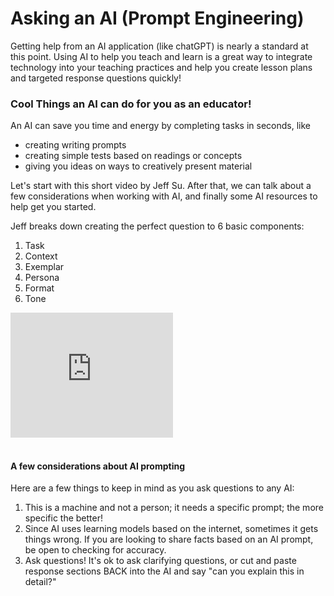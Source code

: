 # Asking an AI (Prompt Engineering)
Getting help from an AI application (like chatGPT) is nearly a standard at this point. Using AI to help you teach and learn is a great way to integrate technology into your teaching practices and help you create lesson plans and targeted response questions quickly!

### Cool Things an AI can do for you as an educator!

An AI can save you time and energy by completing tasks in seconds, like
  * creating writing prompts
  * creating simple tests based on readings or concepts
  * giving you ideas on ways to creatively present material



Let's start with this short video by Jeff Su.  After that, we can talk about a few considerations when working with AI, and finally some AI resources to help get you started.

Jeff breaks down creating the perfect question to 6 basic components: 

1. Task
2. Context
3. Exemplar
4. Persona
5. Format
6. Tone
   
<iframe width="260" height="200" src="https://www.youtube.com/embed/jC4v5AS4RIM" title="Master any AI Prompt" frameborder="0" allow="accelerometer; autoplay; clipboard-write; encrypted-media; gyroscope; picture-in-picture" allowfullscreen></iframe>

<br>
<br>

#### A few considerations about AI prompting

Here are a few things to keep in mind as you ask questions to any AI:

1. This is a machine and not a person; it needs a specific prompt; the more specific the better! 
2. Since AI uses learning models based on the internet, sometimes it gets things wrong.  If you are looking to share facts based on an AI prompt, be open to checking for accuracy. 
3. Ask questions!  It's ok to ask clarifying questions, or cut and paste response sections BACK into the AI and say "can you explain this in detail?" 


